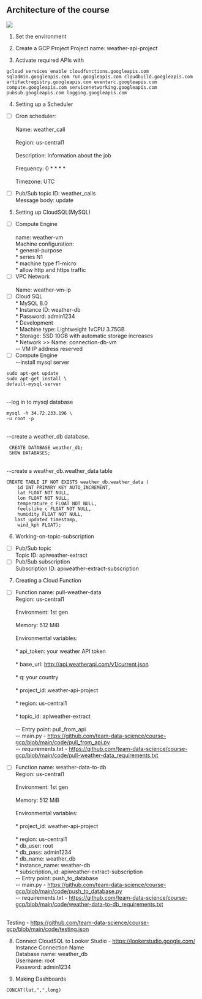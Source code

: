 ## Architecture of the course
<img src="https://github.com/team-data-science/course-gcp/blob/main/images/Architecture.png">


1. Set the environment
   
2. Create a GCP Project
  Project name: weather-api-project

3. Activate required APIs with
```
gcloud services enable cloudfunctions.googleapis.com sqladmin.googleapis.com run.googleapis.com cloudbuild.googleapis.com artifactregistry.googleapis.com eventarc.googleapis.com compute.googleapis.com servicenetworking.googleapis.com pubsub.googleapis.com logging.googleapis.com
```
4. Setting up a Scheduler
- [ ] Cron scheduler:  
<br/>  Name: weather_call  
<br/>  Region: us-central1  
<br/>  Description: Information about the job  
<br/>  Frequency: 0 * * * *  
<br/>  Timezone: UTC

- [ ] Pub/Sub topic ID: weather_calls
<br/>  Message body: update

5. Setting up CloudSQL(MySQL)
- [ ] Compute Engine  
<br/>   name: weather-vm
<br/>   Machine configuration:
<br/>    * general-purpose
<br/>    * series N1
<br/>    * machine type f1-micro
<br/>    * allow http and https traffic
 - [ ] VPC Network  
<br/>    Name: weather-vm-ip
 - [ ] Cloud SQL
<br/>    * MySQL 8.0
<br/>    * Instance ID: weather-db
<br/>    * Password: admin1234
<br/>    * Development
<br/>    * Machine type: Lightweight 1vCPU 3.75GB
<br/>    * Storage: SSD 10GB with automatic storage increases
<br/>    * Network >> Name: connection-db-vm
<br/>        -- VM IP address reserved
- [ ] Compute Engine  
--install mysql server
```
sudo apt-get update
sudo apt-get install \
default-mysql-server
```
<br/>--log in to mysql database
```
mysql -h 34.72.233.196 \
-u root -p
```
<br/>--create a weather_db database.
```
 CREATE DATABASE weather_db;
 SHOW DATABASES; 
```
<br/>--create a weather_db.weather_data table
```
CREATE TABLE IF NOT EXISTS weather_db.weather_data (
  	id INT PRIMARY KEY AUTO_INCREMENT,
  	lat FLOAT NOT NULL,
  	lon FLOAT NOT NULL,
  	temperature_c FLOAT NOT NULL,
  	feelslike_c FLOAT NOT NULL,
  	humidity FLOAT NOT NULL,
   last_updated timestamp,
  	wind_kph FLOAT);
```

6. Working-on-topic-subscription  
- [ ] Pub/Sub topic
<br/>  Topic ID: apiweather-extract
- [ ] Pub/Sub subscription
<br/>  Subscription ID: apiweather-extract-subscription

7. Creating a Cloud Function
- [ ] Function name: pull-weather-data
<br/>    Region: us-central1  
<br/>    Environment: 1st gen  
<br/>    Memory: 512 MiB  
<br/>    Environmental variables:  
<br/>      *        api_token: your weather API token  
<br/>      *        base_url: http://api.weatherapi.com/v1/current.json  
<br/>      *        q: your country  
<br/>      *        project_id: weather-api-project  
<br/>      *        region: us-central1  
<br/>      *        topic_id: apiweather-extract  
<br/>        --        Entry point: pull_from_api
<br/>        --        main.py - https://github.com/team-data-science/course-gcp/blob/main/code/pull_from_api.py
<br/>        --        requirements.txt - https://github.com/team-data-science/course-gcp/blob/main/code/pull-weather-data_requirements.txt

- [ ] Function name: weather-data-to-db
<br/>    Region: us-central1  
<br/>    Environment: 1st gen  
<br/>    Memory: 512 MiB  
<br/>    Environmental variables:  
<br/>      *       project_id: weather-api-project  
<br/>      *       region: us-central1 
<br/>      *       db_user: root
<br/>      *       db_pass: admin1234
<br/>      *       db_name: weather_db
<br/>      *       instance_name: weather-db
<br/>      *       subscription_id: apiweather-extract-subscription
<br/>        --        Entry point: push_to_database
<br/>        --        main.py - https://github.com/team-data-science/course-gcp/blob/main/code/push_to_database.py
<br/>        --        requirements.txt - https://github.com/team-data-science/course-gcp/blob/main/code/weather-data-to-db_requirements.txt

<br/> Testing - https://github.com/team-data-science/course-gcp/blob/main/code/testing.json

8. Connect CloudSQL to Looker Studio - https://lookerstudio.google.com/
<br/>    Instance Connection Name
<br/>    Database name: weather_db
<br/>    Username: root
<br/>    Password: admin1234

9. Making Dashboards
```
CONCAT(lat,",",long)
```
